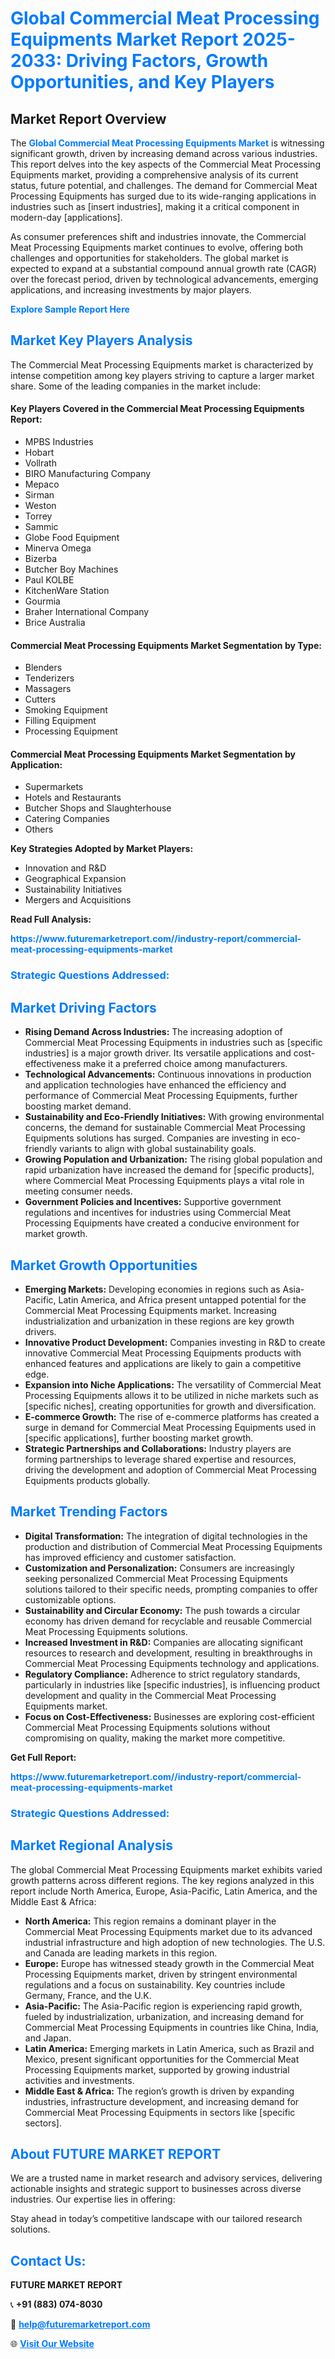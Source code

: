<h1 style="color: #007BFF;">Global Commercial Meat Processing Equipments Market Report 2025-2033: Driving Factors, Growth Opportunities, and Key Players</h1>

<section id="overview">
<h2>Market Report Overview</h2>
<p>The <a href="https://www.futuremarketreport.com//industry-report/commercial-meat-processing-equipments-market" style="color: #007BFF; text-decoration: none;"><strong>Global Commercial Meat Processing Equipments Market</strong></a> is witnessing significant growth, driven by increasing demand across various industries. This report delves into the key aspects of the Commercial Meat Processing Equipments market, providing a comprehensive analysis of its current status, future potential, and challenges. The demand for Commercial Meat Processing Equipments has surged due to its wide-ranging applications in industries such as [insert industries], making it a critical component in modern-day [applications].</p>
<p>As consumer preferences shift and industries innovate, the Commercial Meat Processing Equipments market continues to evolve, offering both challenges and opportunities for stakeholders. The global market is expected to expand at a substantial compound annual growth rate (CAGR) over the forecast period, driven by technological advancements, emerging applications, and increasing investments by major players.</p>
</section>

<section id="overview">
<p><a href="https://www.futuremarketreport.com//request-sample/reportId=86156" style="color: #007BFF; text-decoration: none;"><strong>Explore Sample Report Here</strong></a></p>
</section>

<section id="key-players">
<h2 style="color: #007BFF;">Market Key Players Analysis</h2>
<p>The Commercial Meat Processing Equipments market is characterized by intense competition among key players striving to capture a larger market share. Some of the leading companies in the market include:</p>
<h4>Key Players Covered in the Commercial Meat Processing Equipments Report:</h4>
<ul><li>MPBS Industries</li><li>Hobart</li><li>Vollrath</li><li>BIRO Manufacturing Company</li><li>Mepaco</li><li>Sirman</li><li>Weston</li><li>Torrey</li><li>Sammic</li><li>Globe Food Equipment</li><li>Minerva Omega</li><li>Bizerba</li><li>Butcher Boy Machines</li><li>Paul KOLBE</li><li>KitchenWare Station</li><li>Gourmia</li><li>Braher International Company</li><li>Brice Australia</li></ul>
<h4>Commercial Meat Processing Equipments Market Segmentation by Type:</h4>
<ul><li>Blenders</li><li>Tenderizers</li><li>Massagers</li><li>Cutters</li><li>Smoking Equipment</li><li>Filling Equipment</li><li>Processing Equipment</li></ul>

<h4>Commercial Meat Processing Equipments Market Segmentation by Application:</h4>
<ul><li>Supermarkets</li><li>Hotels and Restaurants</li><li>Butcher Shops and Slaughterhouse</li><li>Catering Companies</li><li>Others</li></ul>
<p><strong>Key Strategies Adopted by Market Players:</strong></p>
<ul>
<li>Innovation and R&D</li>
<li>Geographical Expansion</li>
<li>Sustainability Initiatives</li>
<li>Mergers and Acquisitions</li>
</ul>
</section>

<section>
<p><strong>Read Full Analysis: </strong></p><a href="https://www.futuremarketreport.com//industry-report/commercial-meat-processing-equipments-market" style="color: #007BFF; text-decoration: none;"><strong>https://www.futuremarketreport.com//industry-report/commercial-meat-processing-equipments-market</strong></a>
<h3 style="color: #007BFF;">Strategic Questions Addressed:</h3>
</section>

<section id="driving-factors">
<h2 style="color: #007BFF;">Market Driving Factors</h2>
<ul>
<li><strong>Rising Demand Across Industries:</strong> The increasing adoption of Commercial Meat Processing Equipments in industries such as [specific industries] is a major growth driver. Its versatile applications and cost-effectiveness make it a preferred choice among manufacturers.</li>
<li><strong>Technological Advancements:</strong> Continuous innovations in production and application technologies have enhanced the efficiency and performance of Commercial Meat Processing Equipments, further boosting market demand.</li>
<li><strong>Sustainability and Eco-Friendly Initiatives:</strong> With growing environmental concerns, the demand for sustainable Commercial Meat Processing Equipments solutions has surged. Companies are investing in eco-friendly variants to align with global sustainability goals.</li>
<li><strong>Growing Population and Urbanization:</strong> The rising global population and rapid urbanization have increased the demand for [specific products], where Commercial Meat Processing Equipments plays a vital role in meeting consumer needs.</li>
<li><strong>Government Policies and Incentives:</strong> Supportive government regulations and incentives for industries using Commercial Meat Processing Equipments have created a conducive environment for market growth.</li>
</ul>
</section>

<section id="growth-opportunities">
<h2 style="color: #007BFF;">Market Growth Opportunities</h2>
<ul>
<li><strong>Emerging Markets:</strong> Developing economies in regions such as Asia-Pacific, Latin America, and Africa present untapped potential for the Commercial Meat Processing Equipments market. Increasing industrialization and urbanization in these regions are key growth drivers.</li>
<li><strong>Innovative Product Development:</strong> Companies investing in R&D to create innovative Commercial Meat Processing Equipments products with enhanced features and applications are likely to gain a competitive edge.</li>
<li><strong>Expansion into Niche Applications:</strong> The versatility of Commercial Meat Processing Equipments allows it to be utilized in niche markets such as [specific niches], creating opportunities for growth and diversification.</li>
<li><strong>E-commerce Growth:</strong> The rise of e-commerce platforms has created a surge in demand for Commercial Meat Processing Equipments used in [specific applications], further boosting market growth.</li>
<li><strong>Strategic Partnerships and Collaborations:</strong> Industry players are forming partnerships to leverage shared expertise and resources, driving the development and adoption of Commercial Meat Processing Equipments products globally.</li>
</ul>
</section>

<section id="trending-factors">
<h2 style="color: #007BFF;">Market Trending Factors</h2>
<ul>
<li><strong>Digital Transformation:</strong> The integration of digital technologies in the production and distribution of Commercial Meat Processing Equipments has improved efficiency and customer satisfaction.</li>
<li><strong>Customization and Personalization:</strong> Consumers are increasingly seeking personalized Commercial Meat Processing Equipments solutions tailored to their specific needs, prompting companies to offer customizable options.</li>
<li><strong>Sustainability and Circular Economy:</strong> The push towards a circular economy has driven demand for recyclable and reusable Commercial Meat Processing Equipments solutions.</li>
<li><strong>Increased Investment in R&D:</strong> Companies are allocating significant resources to research and development, resulting in breakthroughs in Commercial Meat Processing Equipments technology and applications.</li>
<li><strong>Regulatory Compliance:</strong> Adherence to strict regulatory standards, particularly in industries like [specific industries], is influencing product development and quality in the Commercial Meat Processing Equipments market.</li>
<li><strong>Focus on Cost-Effectiveness:</strong> Businesses are exploring cost-efficient Commercial Meat Processing Equipments solutions without compromising on quality, making the market more competitive.</li>
</ul>
</section>

<section>
<p><strong>Get Full Report: </strong></p><a href="https://www.futuremarketreport.com//industry-report/commercial-meat-processing-equipments-market" style="color: #007BFF; text-decoration: none;"><strong>https://www.futuremarketreport.com//industry-report/commercial-meat-processing-equipments-market</strong></a>
<h3 style="color: #007BFF;">Strategic Questions Addressed:</h3>
</section>


<section id="regional-analysis">
<h2 style="color: #007BFF;">Market Regional Analysis</h2>
<p>The global Commercial Meat Processing Equipments market exhibits varied growth patterns across different regions. The key regions analyzed in this report include North America, Europe, Asia-Pacific, Latin America, and the Middle East & Africa:</p>
<ul>
<li><strong>North America:</strong> This region remains a dominant player in the Commercial Meat Processing Equipments market due to its advanced industrial infrastructure and high adoption of new technologies. The U.S. and Canada are leading markets in this region.</li>
<li><strong>Europe:</strong> Europe has witnessed steady growth in the Commercial Meat Processing Equipments market, driven by stringent environmental regulations and a focus on sustainability. Key countries include Germany, France, and the U.K.</li>
<li><strong>Asia-Pacific:</strong> The Asia-Pacific region is experiencing rapid growth, fueled by industrialization, urbanization, and increasing demand for Commercial Meat Processing Equipments in countries like China, India, and Japan.</li>
<li><strong>Latin America:</strong> Emerging markets in Latin America, such as Brazil and Mexico, present significant opportunities for the Commercial Meat Processing Equipments market, supported by growing industrial activities and investments.</li>
<li><strong>Middle East & Africa:</strong> The region’s growth is driven by expanding industries, infrastructure development, and increasing demand for Commercial Meat Processing Equipments in sectors like [specific sectors].</li>
</ul>
</section>

<footer>
<h2 style="color: #007BFF;">About FUTURE MARKET REPORT</h2>
<p>We are a trusted name in market research and advisory services, delivering actionable insights and strategic support to businesses across diverse industries. Our expertise lies in offering:</p>

<p>Stay ahead in today’s competitive landscape with our tailored research solutions.</p>

<h2 style="color: #007BFF;">Contact Us:</h2>
<p><strong>FUTURE MARKET REPORT</strong></p>
<p>📞 <strong>+91 (883) 074-8030</strong></p>
<p>📧 <strong><a href="mailto:help@futuremarketreport.com" style="color: #007BFF;">help@futuremarketreport.com</a></strong></p>
<p>🌐 <strong><a href="https://www.futuremarketreport.com/" style="color: #007BFF;">Visit Our Website</a></strong></p>
</footer>